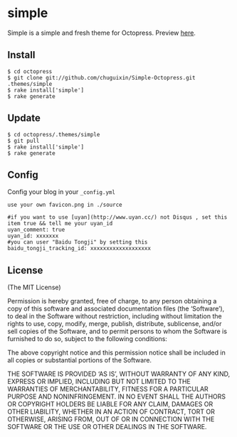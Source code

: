 simple
======

Simple is a simple and fresh theme for Octopress.
Preview [here](http://jser.it).

Install
-------
    $ cd octopress
    $ git clone git://github.com/chuguixin/Simple-Octopress.git .themes/simple
    $ rake install['simple']
    $ rake generate


Update
------
    $ cd octopress/.themes/simple
    $ git pull
    $ rake install['simple']
    $ rake generate


Config
------
Config your blog in your `_config.yml`
    
    use your own favicon.png in ./source

    #if you want to use [uyan](http://www.uyan.cc/) not Disqus , set this item true && tell me your uyan_id
    uyan_comment: true
    uyan_id: xxxxxxx
    #you can user "Baidu Tongji" by setting this 
    baidu_tongji_tracking_id: xxxxxxxxxxxxxxxxxxx



License
-------
(The MIT License)

Permission is hereby granted, free of charge, to any person obtaining a copy of this software and associated documentation files (the ‘Software’), to deal in the Software without restriction, including without limitation the rights to use, copy, modify, merge, publish, distribute, sublicense, and/or sell copies of the Software, and to permit persons to whom the Software is furnished to do so, subject to the following conditions:

The above copyright notice and this permission notice shall be included in all copies or substantial portions of the Software.

THE SOFTWARE IS PROVIDED ‘AS IS’, WITHOUT WARRANTY OF ANY KIND, EXPRESS OR IMPLIED, INCLUDING BUT NOT LIMITED TO THE WARRANTIES OF MERCHANTABILITY, FITNESS FOR A PARTICULAR PURPOSE AND NONINFRINGEMENT. IN NO EVENT SHALL THE AUTHORS OR COPYRIGHT HOLDERS BE LIABLE FOR ANY CLAIM, DAMAGES OR OTHER LIABILITY, WHETHER IN AN ACTION OF CONTRACT, TORT OR OTHERWISE, ARISING FROM, OUT OF OR IN CONNECTION WITH THE SOFTWARE OR THE USE OR OTHER DEALINGS IN THE SOFTWARE.


